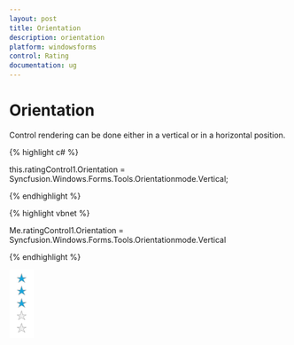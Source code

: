 ```yaml
---
layout: post
title: Orientation
description: orientation
platform: windowsforms
control: Rating  
documentation: ug
---
```


# Orientation

Control rendering can be done either in a vertical or in a horizontal position. 

{% highlight c# %}

this.ratingControl1.Orientation = Syncfusion.Windows.Forms.Tools.Orientationmode.Vertical;

{% endhighlight %}


{% highlight vbnet %}

Me.ratingControl1.Orientation = Syncfusion.Windows.Forms.Tools.Orientationmode.Vertical

{% endhighlight %}

![](Orientation_images/Orientation_img1.png)



